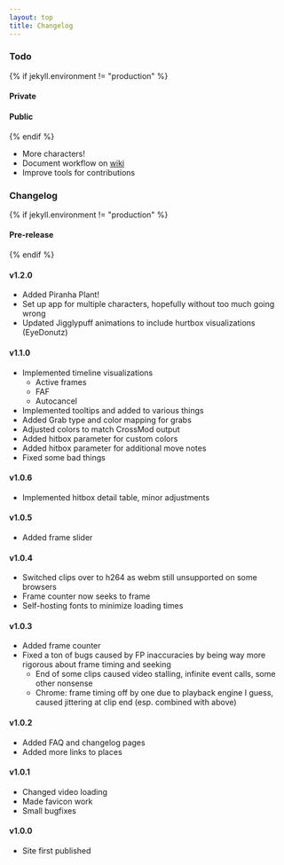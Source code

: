 ```yaml
---
layout: top
title: Changelog
---
```


### Todo

{% if jekyll.environment != "production" %}
#### Private

#### Public
{% endif %}

- More characters!
- Document workflow on [wiki](https://github.com/drakeirving/puff-hitbox-viewer/wiki)
- Improve tools for contributions

### Changelog

{% if jekyll.environment != "production" %}
#### Pre-release

{% endif %}

#### v1.2.0
- Added Piranha Plant!
- Set up app for multiple characters, hopefully without too much going wrong
- Updated Jigglypuff animations to include hurtbox visualizations (EyeDonutz)

#### v1.1.0
- Implemented timeline visualizations
  - Active frames
  - FAF
  - Autocancel
- Implemented tooltips and added to various things
- Added Grab type and color mapping for grabs
- Adjusted colors to match CrossMod output
- Added hitbox parameter for custom colors
- Added hitbox parameter for additional move notes
- Fixed some bad things

#### v1.0.6
- Implemented hitbox detail table, minor adjustments

#### v1.0.5
- Added frame slider

#### v1.0.4

- Switched clips over to h264 as webm still unsupported on some browsers
- Frame counter now seeks to frame
- Self-hosting fonts to minimize loading times

#### v1.0.3

- Added frame counter  
- Fixed a ton of bugs caused by FP inaccuracies by being way more rigorous about frame timing and seeking
  - End of some clips caused video stalling, infinite event calls, some other nonsense
  - Chrome: frame timing off by one due to playback engine I guess, caused jittering at clip end (esp. combined with above)

#### v1.0.2
- Added FAQ and changelog pages
- Added more links to places

#### v1.0.1

- Changed video loading
- Made favicon work
- Small bugfixes

#### v1.0.0

- Site first published
